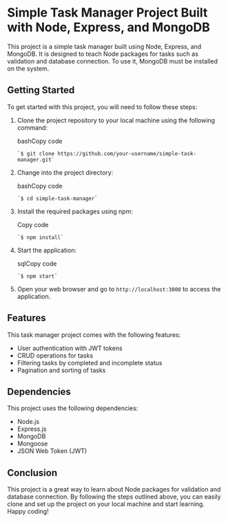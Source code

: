 Simple Task Manager Project Built with Node, Express, and MongoDB
=================================================================

This project is a simple task manager built using Node, Express, and MongoDB. It is designed to teach Node packages for tasks such as validation and database connection. To use it, MongoDB must be installed on the system.

Getting Started
---------------

To get started with this project, you will need to follow these steps:

1.  Clone the project repository to your local machine using the following command:

    bashCopy code
    
    ```
    `$ git clone https://github.com/your-username/simple-task-manager.git`
    ```

2.  Change into the project directory:

    bashCopy code
    
    ```
    `$ cd simple-task-manager`
    ```

3.  Install the required packages using npm:

    Copy code
    
    ```
    `$ npm install`
    ```

4.  Start the application:

    sqlCopy code
    
    ```
    `$ npm start`
    ```

5.  Open your web browser and go to `http://localhost:3000` to access the application.

Features
--------

This task manager project comes with the following features:

-   User authentication with JWT tokens
-   CRUD operations for tasks
-   Filtering tasks by completed and incomplete status
-   Pagination and sorting of tasks

Dependencies
------------

This project uses the following dependencies:

-   Node.js
-   Express.js
-   MongoDB
-   Mongoose
-   JSON Web Token (JWT)

Conclusion
----------

This project is a great way to learn about Node packages for validation and database connection. By following the steps outlined above, you can easily clone and set up the project on your local machine and start learning. Happy coding!
